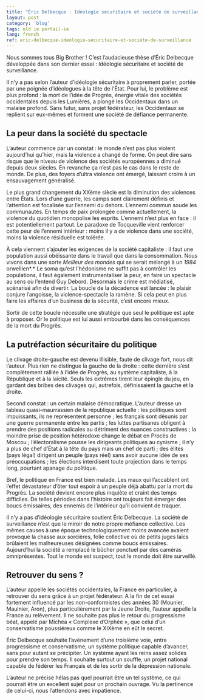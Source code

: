 ```yaml
---
title: "Éric Delbecque : Idéologie sécuritaire et société de surveillance"
layout: post
category: 'blog'
tags: old ie portail-ie
lang: french
ref: eric-delbecque-ideologie-securitaire-et-societe-de-surveillance
---
```


Nous sommes tous Big Brother ! C’est l’audacieuse thèse d’Éric Delbecque développée dans son dernier essai : Idéologie sécuritaire et société de surveillance.

Il n’y a pas selon l’auteur d’idéologie sécuritaire à proprement parler, portée par une poignée d’idéologues à la tête de l’État. Pour lui, le problème est plus profond : la mort de l’idée de Progrès, énergie vitale des sociétés occidentales depuis les Lumières, a plongé les Occidentaux dans un malaise profond. Sans futur, sans projet fédérateur, les Occidentaux se replient sur eux-mêmes et forment une société de défiance permanente.

## **La peur dans la société du spectacle**

L’auteur commence par un constat : le monde n’est pas plus violent aujourd’hui qu’hier, mais la violence a changé de forme. On peut dire sans risque que le niveau de violence des sociétés européennes a diminué depuis deux siècles. En revanche ça n’est pas le cas dans le reste de monde. De plus, des foyers d’ultra violence ont émergé, laissant croire à un ensauvagement généralisé.

Le plus grand changement du XXème siècle est la diminution des violences entre États. Lors d’une guerre, les camps sont clairement définis et l’attention est focalisée sur l’ennemi du dehors. L’ennemi commun soude les communautés. En temps de paix prolongée comme actuellement, la violence du quotidien monopolise les esprits. L’ennemi n’est plus en face : il est potentiellement partout. Le paradoxe de Tocqueville vient renforcer cette peur de l’ennemi intérieur : moins il y a de violence dans une société, moins la violence résiduelle est tolérée.

À cela viennent s’ajouter les exigences de la société capitaliste : il faut une population aussi obéissante dans le travail que dans la consommation. Nous vivons dans une sorte *Meilleur des mondes* qui se serait mélangé à un *1984* orwellien*.* Le soma qu’est l’hédonisme ne suffit pas à contrôler les populations, il faut également instrumentaliser la peur, en faire un spectacle au sens où l’entend Guy Debord. Désormais le crime est médiatisé, scénarisé afin de divertir. La boucle de la décadence est lancée : le plaisir conjure l’angoisse, la violence-spectacle la ramène. Si cela peut en plus faire les affaires d’un business de la sécurité, c’est encore mieux.

Sortir de cette boucle nécessite une stratégie que seul le politique est apte à proposer. Or le politique est lui aussi embourbé dans les conséquences de la mort du Progrès.

## **La putréfaction sécuritaire du politique**

Le clivage droite-gauche est devenu illisible, faute de clivage fort, nous dit l’auteur. Plus rien ne distingue la gauche de la droite : cette dernière s’est complètement ralliée à l’idée de Progrès, au système capitaliste, à la République et à la laïcité. Seuls les extrêmes tirent leur épingle du jeu, en gardant des bribes des clivages qui, autrefois, définissaient la gauche et la droite.

Second constat : un certain malaise démocratique. L’auteur dresse un tableau quasi-maurrassien de la république actuelle : les politiques sont impuissants, ils ne représentent personne ; les français sont désunis par une guerre permanente entre les partis ; les luttes partisanes obligent à prendre des positions radicales au détriment des nuances constructives ; la moindre prise de position hétérodoxe change le débat en Procès de Moscou ; l’électoralisme pousse les dirigeants politiques au cynisme ; il n’y a plus de chef d’État à la tête du pays mais un chef de parti ; des élites (pays légal) dirigent un peuple (pays réel) sans avoir aucune idée de ses préoccupations ; les élections interdisent toute projection dans le temps long, pourtant apanage du politique.

Bref, le politique en France est bien malade. Les maux qui l’accablent ont l’effet dévastateur d’ôter tout espoir à un peuple déjà abattu par la mort du Progrès. La société devient encore plus inquiète et craint des temps difficiles. De telles périodes dans l’histoire ont toujours fait émerger des boucs émissaires, des ennemis de l’intérieur qu’il convient de traquer.

Il n’y a pas d’idéologie sécuritaire soutient Éric Delbecque. La société de surveillance n’est que le miroir de notre propre méfiance collective. Les mêmes causes à une époque technologiquement moins avancée avaient provoqué la chasse aux sorcières, folie collective où de petits juges laïcs brûlaient les malheureuses désignées comme boucs émissaires. Aujourd’hui la société a remplacé le bûcher ponctuel par des caméras omniprésentes. Tout le monde est suspect, tout le monde doit être surveillé.

## **Retrouver du sens ?**

L’auteur appelle les sociétés occidentales, la France en particulier, à retrouver du sens grâce à un projet fédérateur. A la fin de cet essai fortement influencé par les non-conformistes des années 30 (Mounier, Maulnier, Aron), plus particulièrement par la Jeune Droite, l’auteur appelle la France au relèvement. Il ne souhaite pas plus le retour du progressisme béat, appelé par Michéa « Complexe d’Orphée », que celui d’un conservatisme poussiéreux comme le XIXème en eût le secret.

Éric Delbecque souhaite l’avènement d’une troisième voie, entre progressisme et conservatisme, un système politique capable d’avancer, sans pour autant se précipiter. Un système ayant les reins assez solides pour prendre son temps. Il souhaite surtout un souffle, un projet national capable de fédérer les Français et de les sortir de la dépression nationale.

L’auteur ne précise hélas pas quel pourrait être un tel système, ce qui pourrait être un excellent sujet pour un prochain ouvrage. Vu la pertinence de celui-ci, nous l’attendons avec impatience.